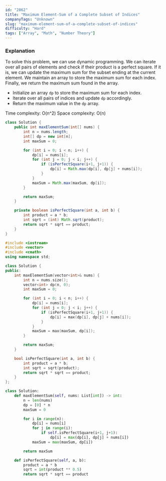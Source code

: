 ```yaml
---
id: "2862"
title: "Maximum Element-Sum of a Complete Subset of Indices"
companyTags: "Unknown"
slug: "maximum-element-sum-of-a-complete-subset-of-indices"
difficulty: "Hard"
tags: ["Array", "Math", "Number Theory"]
---
```


### Explanation
To solve this problem, we can use dynamic programming. We can iterate over all pairs of elements and check if their product is a perfect square. If it is, we can update the maximum sum for the subset ending at the current element. We maintain an array to store the maximum sum for each index. Finally, we return the maximum sum found in the array.

- Initialize an array `dp` to store the maximum sum for each index.
- Iterate over all pairs of indices and update `dp` accordingly.
- Return the maximum value in the `dp` array.

Time complexity: O(n^2)
Space complexity: O(n)
```java
class Solution {
    public int maxElementSum(int[] nums) {
        int n = nums.length;
        int[] dp = new int[n];
        int maxSum = 0;

        for (int i = 0; i < n; i++) {
            dp[i] = nums[i];
            for (int j = 0; j < i; j++) {
                if (isPerfectSquare(i+1, j+1)) {
                    dp[i] = Math.max(dp[i], dp[j] + nums[i]);
                }
            }
            maxSum = Math.max(maxSum, dp[i]);
        }

        return maxSum;
    }

    private boolean isPerfectSquare(int a, int b) {
        int product = a * b;
        int sqrt = (int) Math.sqrt(product);
        return sqrt * sqrt == product;
    }
}
```

```cpp
#include <iostream>
#include <vector>
#include <cmath>
using namespace std;

class Solution {
public:
    int maxElementSum(vector<int>& nums) {
        int n = nums.size();
        vector<int> dp(n, 0);
        int maxSum = 0;

        for (int i = 0; i < n; i++) {
            dp[i] = nums[i];
            for (int j = 0; j < i; j++) {
                if (isPerfectSquare(i+1, j+1)) {
                    dp[i] = max(dp[i], dp[j] + nums[i]);
                }
            }
            maxSum = max(maxSum, dp[i]);
        }

        return maxSum;
    }

    bool isPerfectSquare(int a, int b) {
        int product = a * b;
        int sqrt = sqrt(product);
        return sqrt * sqrt == product;
    }
};
```

```python
class Solution:
    def maxElementSum(self, nums: List[int]) -> int:
        n = len(nums)
        dp = [0] * n
        maxSum = 0

        for i in range(n):
            dp[i] = nums[i]
            for j in range(i):
                if self.isPerfectSquare(i+1, j+1):
                    dp[i] = max(dp[i], dp[j] + nums[i])
            maxSum = max(maxSum, dp[i])

        return maxSum

    def isPerfectSquare(self, a, b):
        product = a * b
        sqrt = int(product ** 0.5)
        return sqrt * sqrt == product
```